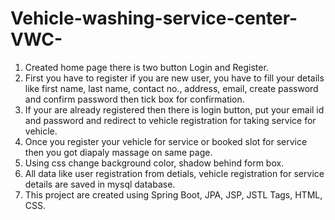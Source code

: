 # Vehicle-washing-service-center-VWC-
1. Created home page there is two button Login and Register.
2. First you have to register if you are new user, you have to fill your details like first name, last name, contact no., address, email, create password and confirm password then tick box for confirmation.
3. If your are already registered then there is login button, put your email id and password and redirect to vehicle registration for taking service for vehicle.
4. Once you register your vehicle for service or booked slot for service then you got diapaly massage on same page.
5. Using css change background color, shadow behind form box.
6. All data like user registration from detials, vehicle registration for service details are saved in mysql database.
7. This project are created using Spring Boot, JPA, JSP, JSTL Tags, HTML, CSS.
